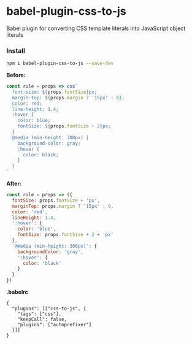 # babel-plugin-css-to-js

Babel plugin for converting CSS template literals into JavaScript object literals

### Install
```sh
npm i babel-plugin-css-to-js --save-dev
```

**Before:**
```javascript
const rule = props => css`
  font-size: ${props.fontSize}px;
  margin-top: ${props.margin ? '15px' : 0};
  color: red;
  line-height: 1.4;
  :hover {
    color: blue;
    fontSize: ${props.fontSize + 2}px;
  }
  @media (min-height: 300px) {
    background-color: gray;
    :hover {
      color: black;
    }
  }
`
```

**After:**
```javascript
const rule = props => ({
  fontSize: props.fontSize + 'px',
  marginTop: props.margin ? '15px' : 0,
  color: 'red',
  lineHeight: 1.4,
  ':hover': {
    color: 'blue',
    fontSize: props.fontSize + 2 + 'px'
  },
  '@media (min-height: 300px)': {
    backgroundColor: 'gray',
    ':hover': {
      color: 'black'
    }
  }
})
```

**.babelrc**
```
{
  "plugins": [["css-to-js", {
    "tags": ["css"],
    "keepCall": false,
    "plugins": ["autoprefixer"]
  }]]
}
```


